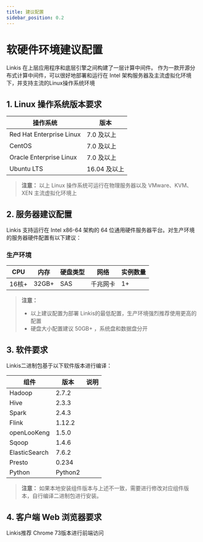 ```yaml
---
title: 建议配置
sidebar_position: 0.2
---
```


# 软硬件环境建议配置

Linkis 在上层应用程序和底层引擎之间构建了一层计算中间件。 作为一款开源分布式计算中间件，可以很好地部署和运行在 Intel 架构服务器及主流虚拟化环境下，并支持主流的Linux操作系统环境

## 1. Linux 操作系统版本要求

| 操作系统 | 版本  |
| --- | --- |
| Red Hat Enterprise Linux | 7.0 及以上 |
| CentOS | 7.0 及以上 |
| Oracle Enterprise Linux | 7.0 及以上 |
| Ubuntu LTS | 16.04 及以上 |

> **注意：** 以上 Linux 操作系统可运行在物理服务器以及 VMware、KVM、XEN 主流虚拟化环境上

## 2. 服务器建议配置

Linkis 支持运行在 Intel x86-64 架构的 64 位通用硬件服务器平台。对生产环境的服务器硬件配置有以下建议：

### 生产环境

| **CPU** | **内存** | **硬盘类型** | **网络** | **实例数量** |
| --- | --- | --- | --- | --- |
| 16核+ | 32GB+ | SAS | 千兆网卡 | 1+  |

> **注意：**
> 
> - 以上建议配置为部署 Linkis的最低配置，生产环境强烈推荐使用更高的配置
> - 硬盘大小配置建议 50GB+ ，系统盘和数据盘分开

## 3. 软件要求

Linkis二进制包基于以下软件版本进行编译：

| 组件  | 版本  | 说明  |
| --- | --- | --- |
| Hadoop | 2.7.2 |     |
| Hive | 2.3.3 |     |
| Spark | 2.4.3 |     |
| Flink | 1.12.2 |     |
| openLooKeng | 1.5.0 |     |
| Sqoop | 1.4.6 |     |
| ElasticSearch | 7.6.2 |     |
| Presto | 0.234 |     |
| Python | Python2 |     |

> **注意：**
> 如果本地安装组件版本与上述不一致，需要进行修改对应组件版本，自行编译二进制包进行安装。

## 4. 客户端 Web 浏览器要求

Linkis推荐 Chrome 73版本进行前端访问